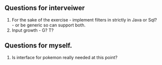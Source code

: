 ## Questions for interveiwer

1. For the sake of the exercise - implement filters in strictly in Java or Sql? - or be generic so can support both.
2. Input growth - G? T?

## Questions for myself.

1. Is interface for pokemon really needed at this point?